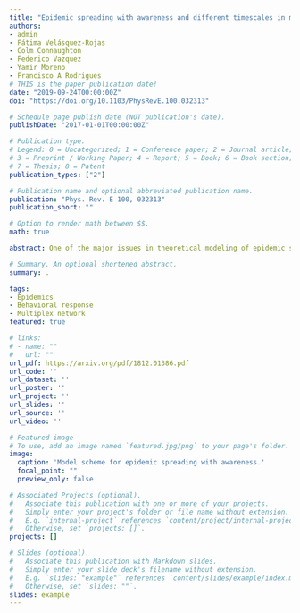 ```yaml
---
title: "Epidemic spreading with awareness and different timescales in multiplex networks"
authors:
- admin
- Fátima Velásquez-Rojas
- Colm Connaughton
- Federico Vazquez
- Yamir Moreno
- Francisco A Rodrigues
# THIS is the paper publication date!
date: "2019-09-24T00:00:00Z"
doi: "https://doi.org/10.1103/PhysRevE.100.032313"

# Schedule page publish date (NOT publication's date).
publishDate: "2017-01-01T00:00:00Z"

# Publication type.
# Legend: 0 = Uncategorized; 1 = Conference paper; 2 = Journal article;
# 3 = Preprint / Working Paper; 4 = Report; 5 = Book; 6 = Book section;
# 7 = Thesis; 8 = Patent
publication_types: ["2"]

# Publication name and optional abbreviated publication name.
publication: "Phys. Rev. E 100, 032313"
publication_short: ""

# Option to render math between $$.
math: true

abstract: One of the major issues in theoretical modeling of epidemic spreading is the development of methods to control the transmission of an infectious agent. Human behavior plays a fundamental role in the spreading dynamics and can be used to stop a disease from spreading or to reduce its burden, as individuals aware of the presence of a disease can take measures to reduce their exposure to contagion. In this paper, we propose a mathematical model for the spread of diseases with awareness in complex networks. Unlike previous models, the information is propagated following a generalized Maki-Thompson rumor model. Flexibility on the timescale between information and disease spreading is also included. We verify that the velocity characterizing the diffusion of information awareness greatly influences the disease prevalence. We also show that a reduction in the fraction of unaware individuals does not always imply a decrease of the prevalence, as the relative timescale between disease and awareness spreading plays a crucial role in the systems' dynamics. This result is shown to be independent of the network topology. We finally calculate the epidemic threshold of our model, and show that it does not depend on the relative timescale. Our results provide a new view on how information influence disease spreading and can be used for the development of more efficient methods for disease control.

# Summary. An optional shortened abstract.
summary: .

tags:
- Epidemics
- Behavioral response
- Multiplex network
featured: true

# links:
# - name: ""
#   url: ""
url_pdf: https://arxiv.org/pdf/1812.01386.pdf
url_code: ''
url_dataset: ''
url_poster: ''
url_project: ''
url_slides: ''
url_source: ''
url_video: ''

# Featured image
# To use, add an image named `featured.jpg/png` to your page's folder. 
image:
  caption: 'Model scheme for epidemic spreading with awareness.'
  focal_point: ""
  preview_only: false

# Associated Projects (optional).
#   Associate this publication with one or more of your projects.
#   Simply enter your project's folder or file name without extension.
#   E.g. `internal-project` references `content/project/internal-project/index.md`.
#   Otherwise, set `projects: []`.
projects: []

# Slides (optional).
#   Associate this publication with Markdown slides.
#   Simply enter your slide deck's filename without extension.
#   E.g. `slides: "example"` references `content/slides/example/index.md`.
#   Otherwise, set `slides: ""`.
slides: example
---
```

<!--{{% alert note %}}
Click the *Cite* button above to demo the feature to enable visitors to import publication metadata into their reference management software.
{{% /alert %}}

{{% alert note %}}
Click the *Slides* button above to demo Academic's Markdown slides feature.
{{% /alert %}} -->

<!--- Supplementary notes can be added here, including [code and math](https://sourcethemes.com/academic/docs/writing-markdown-latex/). -->
